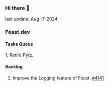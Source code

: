 <!--
**shuchu/shuchu** is a ✨ _special_ ✨ repository because its `README.md` (this file) appears on your GitHub profile.

Here are some ideas to get you started:

- 🔭 I’m currently working on ...
- 🌱 I’m currently learning ...
- 👯 I’m looking to collaborate on ...
- 🤔 I’m looking for help with ...
- 💬 Ask me about ...
- 📫 How to reach me: ...
- 😄 Pronouns: ...
- ⚡ Fun fact: ...
-->

### Hi there 👋
last update: Aug -7-2024

### Feast.dev 

#### Tasks Queue 
1, Retire Pytz.


#### Backlog
1. Improve the Logging feature of Feast. [#4141](https://github.com/feast-dev/feast/issues/4141)



<!--
#### Misc:
1. MIT 6.824 course project
2. C++ server-side programming practice.
3. LangChain (RAG only)
-->


